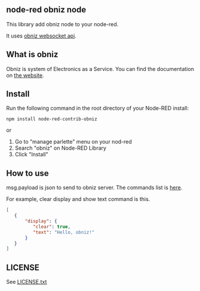 ## node-red obniz node


This library add obniz node to your node-red.

It uses [obniz websocket api](https://obniz.io/doc/about_obniz_api).


## What is obniz

Obniz is system of Electronics as a Service.
You can find the documentation on [the website](https://obniz.io/doc/).



## Install
Run the following command in the root directory of your Node-RED install:
```
npm install node-red-contrib-obniz
```

or 

1. Go to "manage parlette" menu on your nod-red
2. Search "obniz" on Node-RED Library
3. Click "Install"


## How to use

msg.payload is json to send to obniz server.
The commands list is  [here](https://obniz.io/doc/about_obniz_api).

For example, clear display and show text command is this.
```json
[
   {
       "display": {
          "clear": true, 
          "text": "Hello, obniz!"
       }
   }
]
```


## LICENSE
See [LICENSE.txt](./LICENSE.txt)